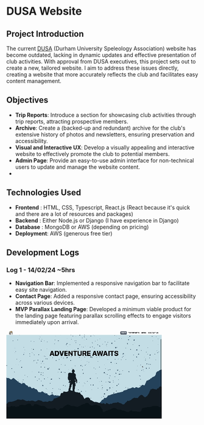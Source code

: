 # DUSA Website

## Project Introduction

The current [DUSA](https://speleologicalassociation.webspace.durham.ac.uk/) (Durham University Speleology Association) website has become outdated, lacking in dynamic updates and effective presentation of club activities. With approval from DUSA executives, this project sets out to create a new, tailored website. I aim to address these issues directly, creating a website that more accurately reflects the club and facilitates easy content management.


## Objectives

- **Trip Reports**: Introduce a section for showcasing club activities through trip reports, attracting prospective members.
- **Archive**: Create a (backed-up and redundant) archive for the club's extensive history of photos and newsletters, ensuring preservation and accessibility.
- **Visual and Interactive UX**: Develop a visually appealing and interactive website to effectively promote the club to potential members.
- **Admin Page**: Provide an easy-to-use admin interface for non-technical users to update and manage the website content.
- 

## Technologies Used

- **Frontend** : HTML, CSS, Typescript, React.js (React because it's quick and there are a lot of resources and packages)
- **Backend** : Either Node.js or Django (I have experience in Django)
- **Database** : MongoDB or AWS (depending on pricing)
- **Deployment**: AWS (generous free tier)


## Development Logs

### Log 1 - 14/02/24 ~5hrs

- **Navigation Bar**: Implemented a responsive navigation bar to facilitate easy site navigation.
- **Contact Page**: Added a responsive contact page, ensuring accessibility across various devices.
- **MVP Parallax Landing Page**: Developed a minimum viable product for the landing page featuring parallax scrolling effects to engage visitors immediately upon arrival.

![Development Log 1](./logs/log1.gif)
